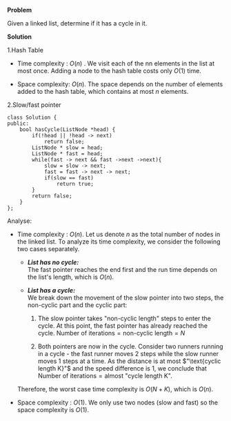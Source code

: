 **Problem**

Given a linked list, determine if it has a cycle in it.

**Solution**

1.Hash Table
-   Time complexity :   $O(n)$ . We visit each of the  nn  elements in the list at most once. Adding a node to the hash table costs only  $O(1)$ time.
    
-   Space complexity:  $O(n)$. The space depends on the number of elements added to the hash table, which contains at most  $n$  elements.

2.Slow/fast pointer
```
class Solution {
public:
    bool hasCycle(ListNode *head) {
        if(!head || !head -> next)
            return false;
        ListNode * slow = head;
        ListNode * fast = head;
        while(fast -> next && fast ->next ->next){
            slow = slow -> next;
            fast = fast -> next -> next;
            if(slow == fast)
                return true;
        }
        return false;
    }
};
```
Analyse:
-   Time complexity :  $O(n)$. Let us denote  $n$  as the total number of nodes in the linked list. To analyze its time complexity, we consider the following two cases separately.
    
    -   **_List has no cycle:_**  
        The fast pointer reaches the end first and the run time depends on the list's length, which is $O(n)$.
        
    -   **_List has a cycle:_**  
        We break down the movement of the slow pointer into two steps, the non-cyclic part and the cyclic part:
        
        1.  The slow pointer takes "non-cyclic length" steps to enter the cycle. At this point, the fast pointer has already reached the cycle.  $\text{Number of iterations} = \text{non-cyclic length} = N$
            
        2.  Both pointers are now in the cycle. Consider two runners running in a cycle - the fast runner moves 2 steps while the slow runner moves 1 steps at a time. As the distance is at most $"\text{cyclic length K}"$ and the speed difference is 1, we conclude that  
            $\text{Number of iterations} = \text{almost "cycle length K"}$.
              
    Therefore, the worst case time complexity is  $O(N+K)$, which is  $O(n)$.
    
-   Space complexity :  $O(1)$. We only use two nodes (slow and fast) so the space complexity is  $O(1)$.
<!--stackedit_data:
eyJoaXN0b3J5IjpbLTE3MTMyMTM3NjIsLTEyNzI0NDk0OThdfQ
==
-->